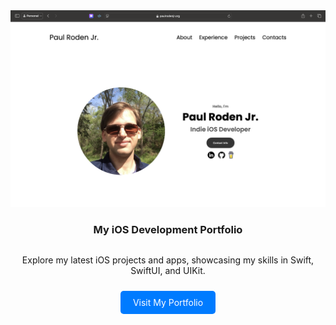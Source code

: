 <div style="display: flex; flex-direction: column; align-items: center; text-align: center;">
    <a href="https://paulrodenjr.org" target="_blank" rel="noopener noreferrer">
        <img src="Images/Screenshot 2025-02-14.png" alt="Website Preview" width="600" />
    </a>
    <h3>My iOS Development Portfolio</h3>
    <p>Explore my latest iOS projects and apps, showcasing my skills in Swift, SwiftUI, and UIKit.</p>
    <a href="https://yourwebsite.com" target="_blank" rel="noopener noreferrer" style="display: inline-block; padding: 10px 20px; margin-top: 10px; background-color: #007bff; color: #fff; text-decoration: none; border-radius: 5px;">Visit My Portfolio</a>
</div>

